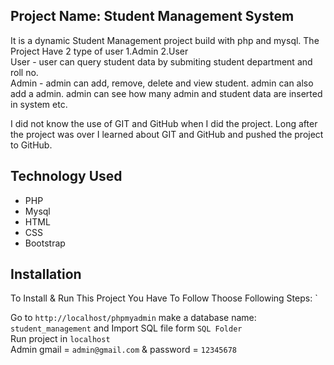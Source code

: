 <h2>Project Name: Student Management System</h2>
<p>
  It is a dynamic Student Management project build with php and mysql. The Project Have 2 type of user 1.Admin 2.User <br>
  User - user can query student data by submiting student department and roll no. <br>
  Admin - admin can add, remove, delete and view student. admin can also add a admin. admin can see how many admin and student data are inserted in system etc.
</p>
<p>I did not know the use of GIT and GitHub when I did the project. Long after the project was over I learned about GIT and GitHub and pushed the project to GitHub.</p>


## Technology Used

- PHP
- Mysql
- HTML
- CSS
- Bootstrap

## Installation

To Install & Run This Project You Have To Follow Thoose Following Steps:
`

Go to `http://localhost/phpmyadmin` make a database name: `student_management` and Import SQL file form `SQL Folder` <br> 
Run project in `localhost` <br>
Admin gmail = `admin@gmail.com` & password = `12345678` <br>
